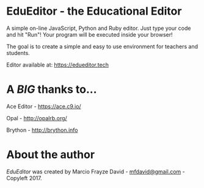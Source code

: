 # EduEditor - the Educational Editor

A simple on-line JavaScript, Python and Ruby editor. Just type your code and hit "Run"! Your program will be executed inside your browser!

The goal is to create a simple and easy to use environment for teachers and students.

Editor available at: https://edueditor.tech

# A _BIG_ thanks to...

Ace Editor - https://ace.c9.io/

Opal - http://opalrb.org/

Brython - http://brython.info

# About the author

*EduEditor* was created by Marcio Frayze David - mfdavid@gmail.com - Copyleft 2017.

